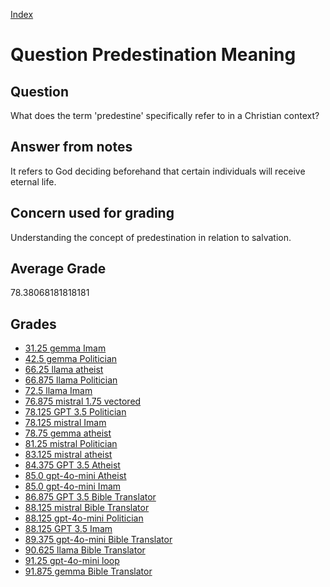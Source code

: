 
[Index](../../index.md)
# Question Predestination Meaning
## Question
What does the term 'predestine' specifically refer to in a Christian context?

## Answer from notes
It refers to God deciding beforehand that certain individuals will receive eternal life.

## Concern used for grading
Understanding the concept of predestination in relation to salvation.

## Average Grade
78.38068181818181

## Grades
 * [31.25 gemma Imam](../answers/gemma_Imam/Predestination_Meaning.md)
 * [42.5 gemma Politician](../answers/gemma_Politician/Predestination_Meaning.md)
 * [66.25 llama atheist](../answers/llama_atheist/Predestination_Meaning.md)
 * [66.875 llama Politician](../answers/llama_Politician/Predestination_Meaning.md)
 * [72.5 llama Imam](../answers/llama_Imam/Predestination_Meaning.md)
 * [76.875 mistral 1.75 vectored](../answers/mistral_1.75_vectored/Predestination_Meaning.md)
 * [78.125 GPT 3.5 Politician](../answers/GPT_3.5_Politician/Predestination_Meaning.md)
 * [78.125 mistral Imam](../answers/mistral_Imam/Predestination_Meaning.md)
 * [78.75 gemma atheist](../answers/gemma_atheist/Predestination_Meaning.md)
 * [81.25 mistral Politician](../answers/mistral_Politician/Predestination_Meaning.md)
 * [83.125 mistral atheist](../answers/mistral_atheist/Predestination_Meaning.md)
 * [84.375 GPT 3.5 Atheist](../answers/GPT_3.5_Atheist/Predestination_Meaning.md)
 * [85.0 gpt-4o-mini Atheist](../answers/gpt-4o-mini_Atheist/Predestination_Meaning.md)
 * [85.0 gpt-4o-mini Imam](../answers/gpt-4o-mini_Imam/Predestination_Meaning.md)
 * [86.875 GPT 3.5 Bible Translator](../answers/GPT_3.5_Bible_Translator/Predestination_Meaning.md)
 * [88.125 mistral Bible Translator](../answers/mistral_Bible_Translator/Predestination_Meaning.md)
 * [88.125 gpt-4o-mini Politician](../answers/gpt-4o-mini_Politician/Predestination_Meaning.md)
 * [88.125 GPT 3.5 Imam](../answers/GPT_3.5_Imam/Predestination_Meaning.md)
 * [89.375 gpt-4o-mini Bible Translator](../answers/gpt-4o-mini_Bible_Translator/Predestination_Meaning.md)
 * [90.625 llama Bible Translator](../answers/llama_Bible_Translator/Predestination_Meaning.md)
 * [91.25 gpt-4o-mini loop](../answers/gpt-4o-mini_loop/Predestination_Meaning.md)
 * [91.875 gemma Bible Translator](../answers/gemma_Bible_Translator/Predestination_Meaning.md)
